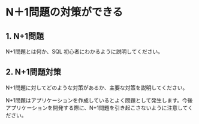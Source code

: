# N＋1問題の対策ができる

## 1. N+1問題

N+1問題とは何か、SQL 初心者にわかるように説明してください。

## 2. N+1問題対策

N+1問題に対してどのような対策があるか、主要な対策を説明してください。

N+1問題はアプリケーションを作成しているとよく問題として発生します。今後アプリケーションを開発する際に、N+1問題を引き起こさないように注意してください。